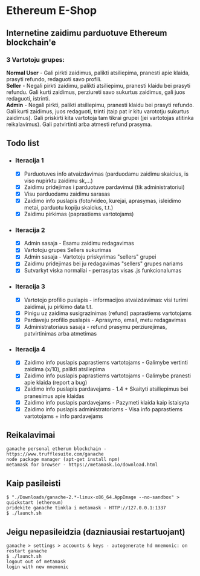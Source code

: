 # Ethereum E-Shop

## Internetine zaidimu parduotuve Ethereum blockchain'e

### 3 Vartotoju grupes:  

**Normal User** - Gali pirkti zaidimus, palikti atsiliepima, pranesti apie klaida, prasyti refundo, redaguoti savo profili.  
**Seller** - Negali pirkti zaidimu, palikti atsiliepimu, pranesti klaidu bei prasyti refundu. Gali kurti zaidimus, perziureti savo sukurtus zaidimus, gali juos redaguoti, istrinti.  
**Admin** - Negali pirkti, palikti atsiliepimu, pranesti klaidu bei prasyti refundo. Gali kurti zaidimus, juos redaguoti, trinti (taip pat ir kitu varototju sukurtus zaidimus). Gali priskirti kita vartotoja tam tikrai grupei (jei vartotojas atitinka reikalavimus). Gali patvirtinti arba atmesti refund prasyma. 


## Todo list
* ### Iteracija 1
  * [x] Parduotuves info atvaizdavimas (parduodamu zaidimu skaicius, is viso nupirktu zaidimu sk,...)
  * [x] Zaidimu pridejimas i parduotuve pardavimui (tik administratoriui)
  * [x] Visu parduodamu zaidimu sarasas
  * [x] Zaidimo info puslapis (foto/video, kurejai, aprasymas, isleidimo metai, parduotu kopiju skaicius, t.t.)
  * [x] Zaidimu pirkimas (paprastiems vartotojams)

* ### Iteracija 2
  * [x] Admin sasaja - Esamu zaidimu redagavimas
  * [x] Vartotoju grupes Sellers sukurimas
  * [x] Admin sasaja - Vartotoju priskyrimas "sellers" grupei
  * [x] Zaidimu pridejimas bei ju redagavimas "sellers" grupes nariams
  * [x] Sutvarkyt viska normaliai  - perrasytas visas .js funkcionalumas 

* ### Iteracija 3
  * [x] Vartotojo profilio puslapis - informacijos atvaizdavimas: visi turimi zaidimai, ju pirkimo data t.t. 
  * [x] Pinigu uz zaidima susigrazinimas (refund) paprastiems vartotojams
  * [x] Pardaveju profilio puslapis - Aprasymo, email, metu redagavimas
  * [x] Administratoriaus sasaja - refund prasymu perziurejimas, patvirtinimas arba atmetimas
 
* ### Iteracija 4
  * [x] Zaidimo info puslapis paprastiems vartotojams - Galimybe vertinti zaidima (x/10), palikti atsiliepima
  * [x] Zaidimo info puslapis paprastiems vartotojams - Galimybe pranesti apie klaida (report a bug)
  * [x] Zaidimo info puslapis pardavejams - 1.4 + Skaityti atsiliepimus bei pranesimus apie klaidas
  * [x] Zaidimo info puslapis pardavejams - Pazymeti klaida kaip istaisyta
  * [x] Zaidimo info puslapis administratoriams - Visa info paprastiems vartotojams + info pardavejams

## Reikalavimai
```
ganache personal etherum blockchain - https://www.trufflesuite.com/ganache
node package manager (apt-get install npm)
metamask for browser - https://metamask.io/download.html
```		
## Kaip pasileisti
```
$ "./Downloads/ganache-2.*-linux-x86_64.AppImage --no-sandbox" > quickstart (ethereum)
pridekite ganache tinkla i metamask - HTTP://127.0.0.1:1337
$ ./launch.sh
```
## Jeigu nepasileidzia (dazniausiai restartuojant)
```
ganache > settings > accounts & keys - autogenerate hd mnemonic: on
restart ganache
$ ./launch.sh
logout out of metamask
login with new mnemonic
```